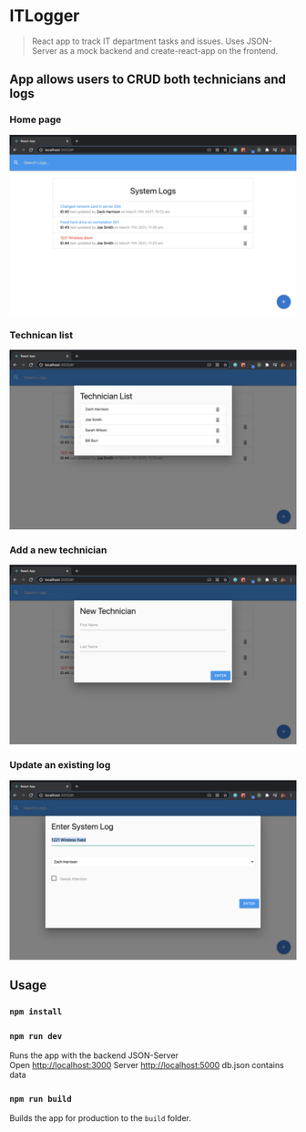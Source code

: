 # ITLogger

> React app to track IT department tasks and issues. Uses JSON-Server as a mock backend and create-react-app on the frontend.

## App allows users to CRUD both technicians and logs

### Home page
![Home page](./public/screenshots/it-log-home.png)

### Technican list
![Technician list](./public/screenshots/it-log-tech-list.png)

### Add a new technician
![Add a new technician](./public/screenshots/it-log-add-tech.png)

### Update an existing log
![Update an existing log](./public/screenshots/it-log-update-log.png)

## Usage

### `npm install`

### `npm run dev`

Runs the app with the backend JSON-Server<br>
Open [http://localhost:3000](http://localhost:3000)
Server [http://localhost:5000](http://localhost:5000)
db.json contains data

### `npm run build`

Builds the app for production to the `build` folder.<br>
